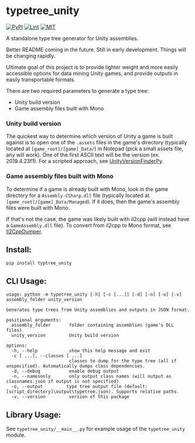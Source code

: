 # typetree_unity
[![PyPI](https://img.shields.io/pypi/v/typetree-unity)](https://pypi.org/project/typetree-unity/)
[![Lint](https://github.com/jrobinson3k1/typetree_unity/actions/workflows/lint.yml/badge.svg)](https://github.com/jrobinson3k1/typetree_unity/actions/workflows/lint.yml)
[![MIT](https://img.shields.io/pypi/l/UnityPy.svg)](https://github.com/jrobinson3k1/typetree_unity/blob/master/LICENSE)

A standalone type tree generator for Unity assemblies.

Better README coming in the future. Still in early development. Things will be changing rapidly.

Ultimate goal of this project is to provide lighter weight and more easily accessible options for data mining Unity games, and provide outputs in easily transportable formats.

There are two required parameters to generate a type tree:
- Unity build version
- Game assembly files built with Mono

### Unity build version
The quickest way to determine which version of Unity a game is built against is to open one of the `.assets` files in the game's directory (typically located at `[game_root]/[game]_Data/`) in Notepad (pick a small assets file, any will work). One of the first ASCII text will be the version (ex. 2019.4.23f1). For a scripted approach, see [UnityVersionFinderPy](https://github.com/jrobinson3k1/UnityVersionFinderPy).

### Game assembly files built with Mono
To determine if a game is already built with Mono, look in the game directory for a `Assembly-CSharp.dll` file (typically located at `[game_root]/[game]_Data/Managed`). If it does, then the game's assembly files were built with Mono.

If that's not the case, the game was likely built with il2cpp (will instead have a `GameAssembly.dll` file). To convert from il2cpp to Mono format, see [Il2CppDumper](https://github.com/Perfare/Il2CppDumper).

## Install:
`pip install typtree_unity`

## CLI Usage:
```
usage: python -m typetree_unity [-h] [-c [...]] [-d] [-n] [-o] [-v] assembly_folder unity_version

Generates type trees from Unity assemblies and outputs in JSON format.

positional arguments:
  assembly_folder       folder containing assemblies (game's DLL files)
  unity_version         Unity build version

options:
  -h, --help            show this help message and exit
  -c [ ...], --classes [ ...]
                        classes to dump for the type tree (all if unspecified). Automatically dumps class dependencies.
  -d, --debug           enable debug output
  -n, --namesonly       only output class names (will output as classnames.json if output is not specified)
  -o, --output         type tree output file (default: [script_directory]\output\typetree.json). Supports relative paths.
  -v, --version         version of this package
```

## Library Usage:
See `typetree_unity/__main__.py` for example usage of the `typetree_unity` module.
